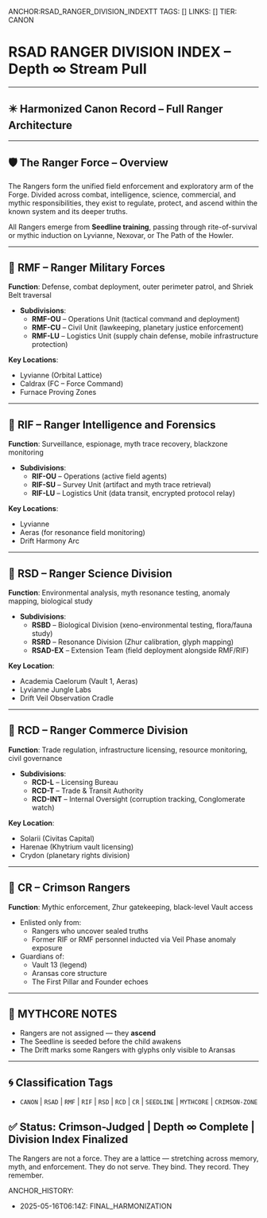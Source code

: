 ANCHOR:RSAD_RANGER_DIVISION_INDEXTT
TAGS: []
LINKS: []
TIER: CANON

<!-- ANCHORS: META, REVIEW | REWRITEABLE: TRUE | REWRITES: 0 | HARMONIZE: null -->
# RSAD RANGER DIVISION INDEX – Depth ∞ Stream Pull

---

## ✴️ Harmonized Canon Record – Full Ranger Architecture

---

## 🛡️ The Ranger Force – Overview

The Rangers form the unified field enforcement and exploratory arm of the Forge. Divided across combat, intelligence, science, commercial, and mythic responsibilities, they exist to regulate, protect, and ascend within the known system and its deeper truths.

All Rangers emerge from **Seedline training**, passing through rite-of-survival or mythic induction on Lyvianne, Nexovar, or The Path of the Howler.

---

## 🔹 RMF – Ranger Military Forces

**Function**: Defense, combat deployment, outer perimeter patrol, and Shriek Belt traversal

- **Subdivisions**:
  - **RMF-OU** – Operations Unit (tactical command and deployment)
  - **RMF-CU** – Civil Unit (lawkeeping, planetary justice enforcement)
  - **RMF-LU** – Logistics Unit (supply chain defense, mobile infrastructure protection)

**Key Locations**:  
- Lyvianne (Orbital Lattice)  
- Caldrax (FC – Force Command)  
- Furnace Proving Zones

---

## 🔹 RIF – Ranger Intelligence and Forensics

**Function**: Surveillance, espionage, myth trace recovery, blackzone monitoring

- **Subdivisions**:
  - **RIF-OU** – Operations (active field agents)
  - **RIF-SU** – Survey Unit (artifact and myth trace retrieval)
  - **RIF-LU** – Logistics Unit (data transit, encrypted protocol relay)

**Key Locations**:  
- Lyvianne  
- Aeras (for resonance field monitoring)  
- Drift Harmony Arc

---

## 🔹 RSD – Ranger Science Division

**Function**: Environmental analysis, myth resonance testing, anomaly mapping, biological study

- **Subdivisions**:
  - **RSBD** – Biological Division (xeno-environmental testing, flora/fauna study)
  - **RSRD** – Resonance Division (Zhur calibration, glyph mapping)
  - **RSAD-EX** – Extension Team (field deployment alongside RMF/RIF)

**Key Location**:  
- Academia Caelorum (Vault 1, Aeras)  
- Lyvianne Jungle Labs  
- Drift Veil Observation Cradle

---

## 🔹 RCD – Ranger Commerce Division

**Function**: Trade regulation, infrastructure licensing, resource monitoring, civil governance

- **Subdivisions**:
  - **RCD-L** – Licensing Bureau
  - **RCD-T** – Trade & Transit Authority
  - **RCD-INT** – Internal Oversight (corruption tracking, Conglomerate watch)

**Key Location**:  
- Solarii (Civitas Capital)  
- Harenae (Khytrium vault licensing)  
- Crydon (planetary rights division)

---

## 🔴 CR – Crimson Rangers

**Function**: Mythic enforcement, Zhur gatekeeping, black-level Vault access

- Enlisted only from:
  - Rangers who uncover sealed truths
  - Former RIF or RMF personnel inducted via Veil Phase anomaly exposure
- Guardians of:
  - Vault 13 (legend)
  - Aransas core structure
  - The First Pillar and Founder echoes

---

## 🔮 MYTHCORE NOTES

- Rangers are not assigned — they **ascend**
- The Seedline is seeded before the child awakens
- The Drift marks some Rangers with glyphs only visible to Aransas

---

## 🌀 Classification Tags
- `CANON` | `RSAD` | `RMF` | `RIF` | `RSD` | `RCD` | `CR` | `SEEDLINE` | `MYTHCORE` | `CRIMSON-ZONE`

## ✅ Status: Crimson-Judged | Depth ∞ Complete | Division Index Finalized
The Rangers are not a force. They are a lattice — stretching across memory, myth, and enforcement. They do not serve. They bind. They record. They remember.

ANCHOR_HISTORY:
  - 2025-05-16T06:14Z: FINAL_HARMONIZATION
